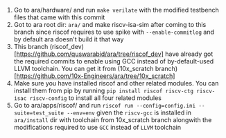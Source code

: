 1. Go to ara/hardware/ and run `make verilate` with the modified testbench files that came with this commit 
2. Got to ara root dir: `ara/` and make riscv-isa-sim after coming to this branch since riscof requires to use spike with `--enable-commitlog` and by default ara doesn't build it that way
3. This branch (riscof_dev)[https://github.com/quswarabid/ara/tree/riscof_dev] have already got the required commits to enable using GCC instead of by-default-used LLVM toolchain. You can get it from (10x_scratch branch)[https://github.com/10x-Engineers/ara/tree/10x_scratch]
4. Make sure you have installed riscof and other related modules. You can install them from pip by running `pip install riscof riscv-ctg riscv-isac riscv-config` to install all four related modules
5. Go to ara/apps/riscof/ and run `riscof run --config=config.ini --suite=test_suite --env=env` given the `riscv-gcc` is installed in `ara/install` dir with toolchain from 10x_scratch branch alongwith the modifications required to use `GCC` instead of `LLVM` toolchain
